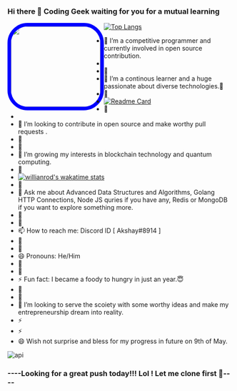 ### Hi there 👋 Coding Geek waiting for you for a mutual learning
[![Top Langs](https://github-readme-stats.vercel.app/api/top-langs/?username=akshayvit&layout=compact&langs_count=16)](https://github.com/anuraghazra/github-readme-stats)
<span class="header" style="float:left;">
  <img src="https://media.giphy.com/media/M9gbBd9nbDrOTu1Mqx/giphy.gif" style="border:8px solid blue;border-radius:45px;" width="200" height="180"/></span>
- 🔭 I’m a competitive programmer and currently involved in open source contribution. 
- 
- 🤔
- 🌱 I’m a continous learner and a huge passionate about diverse technologies.🥰
- 🤔
- [![Readme Card](https://github-readme-stats.vercel.app/api/pin/?username=akshayvit&repo=golang_based_gauss_euation_solve)](https://github.com/anuraghazra/github-readme-stats)
- 🤔
- 
- 👯 I’m looking to contribute in open source and make worthy pull requests .
- 🤔
- 🤔
- 🤔 I’m growing my interests in blockchain technology and quantum computing.
- 🤔
- [![willianrod's wakatime stats](https://github-readme-stats.vercel.app/api/wakatime?username=akshayvit)](https://github.com/anuraghazra/github-readme-stats)
- 🤔
- 💬 Ask me about Advanced Data Structures and Algorithms, Golang HTTP Connections, Node JS quries if you have any, Redis or MongoDB if you want to explore something more.
- 🤔
- 🤔
- 📫 How to reach me: Discord ID [ Akshay#8914 ]
- 🤔
- 🤔
- 😄 Pronouns: He/Him
- 🤔
- 🤔
- ⚡ Fun fact: I became a foody to hungry in just an year.😇
- 🤔
- 🤔
- 👯 I’m looking to serve the scoiety with some worthy ideas and make my entrepreneurship dream into reality.
- ⚡
- ⚡
- 😄 Wish not surprise and bless for my progress in future on 9th of May.

![api](https://github-readme-stats.vercel.app/api?username=akshayvit&theme=radical&show_icons=true)



### ----Looking for a great push today!!! Lol ! Let me clone first 🥸----
